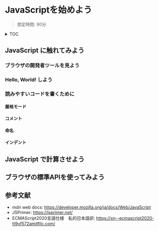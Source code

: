 # JavaScriptを始めよう

> 想定時間: 90分

<details>
  <summary>TOC</summary>

  1. JavaScript に触れてみよう
     1. ブラウザの開発者ツールを見よう
     2. Hello, World! しよう
     3. 読みやすいコードを書くために
        1. 厳格モード
        2. コメント
        3. 命名
        4. インデント
  2. JavaScript で計算させよう
     1. 四則演算
     2. その他の算術演算
     3. 計算をひとまとめにする
  3. 条件によって処理を変えよう
     1. if文
     2. 三項演算子
  4. 繰り返し処理をさせよう
     1. for文
     2. `Array.prototype.forEach()`
  5. 非同期処理を使おう
     1. `Promise`/`then()`
     2. `async`/`await`
  6. ブラウザの標準APIを使ってみよう
     1. ファイルAPI
     2. 位置情報API
  7. コードをまとめてわかりやすくしよう
     1. 関数
     2. オブジェクト
     3. クラス

</details>

## JavaScript に触れてみよう

### ブラウザの開発者ツールを見よう

### Hello, World! しよう

### 読みやすいコードを書くために

#### 厳格モード

#### コメント

#### 命名

#### インデント

## JavaScript で計算させよう

## ブラウザの標準APIを使ってみよう

## 参考文献

- mdn web docs: <https://developer.mozilla.org/ja/docs/Web/JavaScript>
- JSPrimer: <https://jsprimer.net/>
- ECMAScript2020言語仕様　私的日本語訳: <https://xn--ecmascript2020-tt9vf572amitfjlc.com/>

